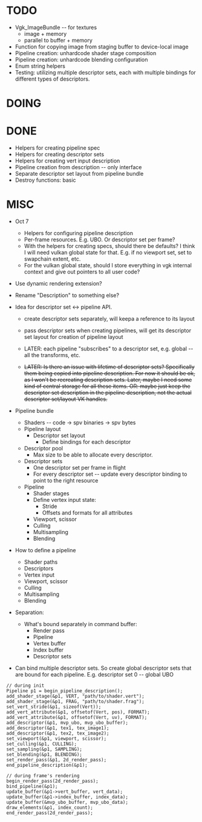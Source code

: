 # TODO

* Vgk_ImageBundle -- for textures
    - image + memory
    - parallel to buffer + memory
* Function for copying image from staging buffer to device-local image
* Pipeline creation: unhardcode shader stage composition
* Pipeline creation: unhardcode blending configuration
* Enum string helpers
* Testing: utilizing multiple descriptor sets, each with multiple bindings for different types of descriptors.

# DOING


# DONE

* Helpers for creating pipeline spec
* Helpers for creating descriptor sets
* Helpers for creating vert input description
* Pipeline creation from description -- only interface
* Separate descriptor set layout from pipeline bundle
* Destroy functions: basic

# MISC

* Oct 7
    * Helpers for configuring pipeline description
    * Per-frame resources. E.g. UBO. Or descriptor set per frame?
    * With the helpers for creating specs, should there be defaults? I think I will need vulkan global state for that. E.g. if no viewport set, set to swapchain extent, etc.
    * For the vulkan global state, should I store everything in vgk internal context and give out pointers to all user code?

* Use dynamic rendering extension?

* Rename "Description" to something else?

* Idea for descriptor set <-> pipeline API.
    * create descriptor sets separately, will keepa a reference to its layout 
    * pass descriptor sets when creating pipelines, will get its descriptor set layout for creation of pipeline layout
    
    
    * LATER: each pipeline "subscribes" to a descriptor set, e.g. global -- all the transforms, etc.

    * ~~LATER: Is there an issue with lifetime of descriptor sets? Specifically them being copied into pipeline description. For now it should be ok, as I won't be recreating description sets. Later, maybe I need some kind of central storage for all these items. OR: maybe just keep the descriptor set description in the pipeline description, not the actual descriptor set/layout VK handles.~~

* Pipeline bundle
    * Shaders -- code -> spv binaries -> spv bytes
    * Pipeline layout
        * Descriptor set layout
            * Define bindings for each descriptor
    * Descriptor pool
        * Max size to be able to allocate every descriptor.
    * Descriptor sets
        * One descriptor set per frame in flight
        * For every descriptor set -- update every descriptor binding to point to the right resource
    * Pipeline
        * Shader stages
        * Define vertex input state:
            * Stride
            * Offsets and formats for all attributes
        * Viewport, scissor
        * Culling
        * Multisampling
        * Blending

* How to define a pipeline
    * Shader paths
    * Descriptors
    * Vertex input
    * Viewport, scissor
    * Culling
    * Multisampling
    * Blending

* Separation:
    * What's bound separately in command buffer:
        * Render pass
        * Pipeline
        * Vertex buffer
        * Index buffer
        * Descriptor sets

* Can bind multiple descriptor sets. So create global descriptor sets that are bound for each pipeline. E.g. descriptor set 0 -- global UBO

```
// during init
Pipeline p1 = begin_pipeline_description();
add_shader_stage(&p1, VERT, "path/to/shader.vert");
add_shader_stage(&p1, FRAG, "path/to/shader.frag");
set_vert_stride(&p1, sizeof(Vert));
add_vert_attribute(&p1, offsetof(Vert, pos), FORMAT);
add_vert_attribute(&p1, offsetof(Vert, uv), FORMAT);
add_descriptor(&p1, mvp_ubo, mvp_ubo_buffer);
add_descriptor(&p1, tex1, tex_image1);
add_descriptor(&p1, tex2, tex_image2);
set_viewport(&p1, viewport, scissor);
set_culling(&p1, CULLING);
set_sampling(&p1, SAMPLING);
set_blending(&p1, BLENDING);
set_render_pass(&p1, 2d_render_pass);
end_pipeline_description(&p1);

// during frame's rendering
begin_render_pass(2d_render_pass);
bind_pipeline(&p1);
update_buffer(&p1->vert_buffer, vert_data);
update_buffer(&p1->index_buffer, index_data);
update_buffer(&mvp_ubo_buffer, mvp_ubo_data);
draw_elements(&p1, index_count);
end_render_pass(2d_render_pass);

```